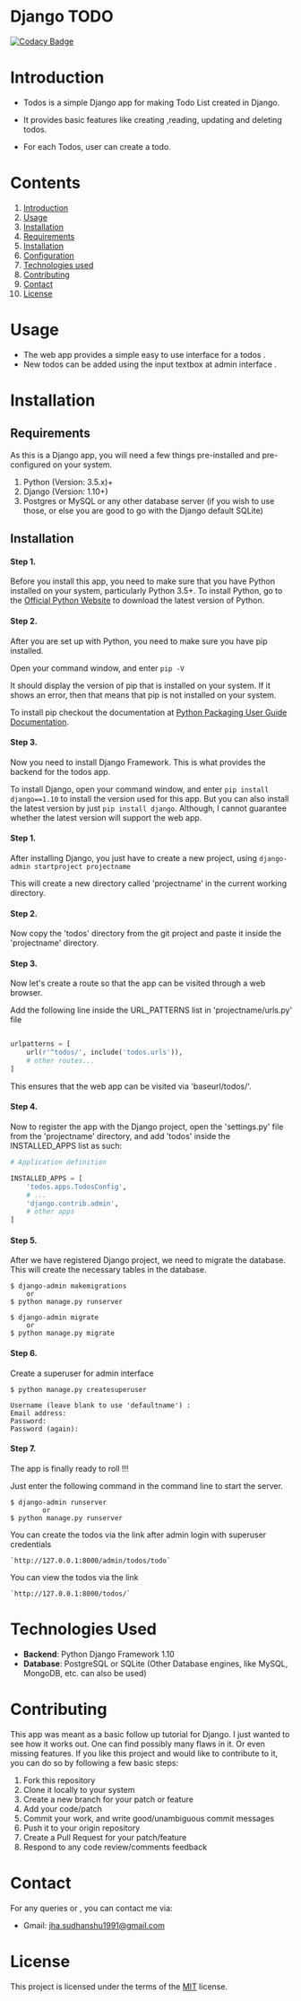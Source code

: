 # Django TODO
[![Codacy Badge](https://api.codacy.com/project/badge/Grade/d1f1f29c142445aa836df7c78048fe9e)](https://www.codacy.com/app/sudhanshu-jha/django-todo?utm_source=github.com&amp;utm_medium=referral&amp;utm_content=sudhanshu-jha/django-todo&amp;utm_campaign=Badge_Grade)

# Introduction

- Todos is a simple Django app for making Todo List created in Django.

- It provides basic features like creating ,reading, updating and deleting todos.

- For each Todos, user can create a todo.



# Contents

1. [Introduction][intro]
2. [Usage][usage]
3. [Installation][inst]
  1. [Requirements][req]
  2. [Installation][install]
  3. [Configuration][conf]
4. [Technologies used][tech]
5. [Contributing][contr]
6. [Contact][cont]
7. [License][lic]


# Usage
 -  The web app provides a simple easy to use interface for a todos .
 -  New todos can be added using the input textbox at admin interface . 


# Installation

## Requirements
As this is a Django app, you will need a few things pre-installed and pre-configured on your system.

1. Python (Version: 3.5.x)+
2. Django (Version: 1.10+)
3. Postgres or MySQL or any other database server (if you wish to use those, or else you are good to go with the Django default SQLite)

## Installation
#### Step 1.
Before you install this app, you need to make sure that you have Python installed on your system, particularly Python 3.5+.
To install Python, go to the [Official Python Website][python] to download the latest version of Python.

#### Step 2.

After you are set up with Python, you need to make sure you have pip installed.

Open your command window, and enter `pip -V`

It should display the version of pip that is installed on your system. If it shows an error, then that means that pip is not installed on your system.

To install pip checkout the documentation at [Python Packaging User Guide Documentation][PPUGD].

#### Step 3.

Now you need to install Django Framework. This is what provides the backend for the todos app.

To install Django, open your command window, and enter `pip install django==1.10` to install the version used for this app.
But you can also install the latest version by just `pip install django`. Although, I cannot guarantee whether the latest version will support the web app.

#### Step 1.

After installing Django, you just have to create a new project, using `django-admin startproject projectname`

This will create a new directory called 'projectname' in the current working directory.

#### Step 2.

Now copy the 'todos' directory from the git project and paste it inside the 'projectname' directory.

#### Step 3.

Now let's create a route so that the app can be visited through a web browser.

Add the following line inside the URL_PATTERNS list in 'projectname/urls.py' file

```python

urlpatterns = [
    url(r'^todos/', include('todos.urls')),
    # other routes...
]
```

This ensures that the web app can be visited via 'baseurl/todos/'.

#### Step 4.

Now to register the app with the Django project, open the 'settings.py' file from the 'projectname' directory, and add 'todos' inside the INSTALLED_APPS list as such:

```python
# Application definition

INSTALLED_APPS = [
    'todos.apps.TodosConfig',
    # ...
    'django.contrib.admin',
    # other apps
]
```
#### Step 5.

After we have registered Django project, we need to migrate the database. This will create the necessary tables in the database.

```shell
$ django-admin makemigrations 
    or 
$ python manage.py runserver

$ django-admin migrate
    or
$ python manage.py migrate
```

#### Step 6.
Create a superuser for admin interface 


```shell
$ python manage.py createsuperuser 

Username (leave blank to use 'defaultname') :
Email address:
Password:
Password (again):

```

#### Step 7.

The app is finally ready to roll !!!

Just enter the following command in the command line to start the server.

```shell
$ django-admin runserver 
        or
$ python manage.py runserver         

```
You can create the todos via the link after admin login with superuser credentials

```
`http://127.0.0.1:8000/admin/todos/todo`

```

You can view the todos via the link 
```
`http://127.0.0.1:8000/todos/`

```

# Technologies Used

- **Backend**: Python Django Framework 1.10
- **Database**: PostgreSQL or SQLite (Other Database engines, like MySQL, MongoDB, etc. can also be used)

# Contributing

This app was meant as a basic follow up tutorial for Django. I just wanted to see how it works out. One can find possibly many flaws in it. Or even missing features.
If you like this project and would like to contribute to it, you can do so by following a few basic steps:

1. Fork this repository
2. Clone it locally to your system
3. Create a new branch for your patch or feature
4. Add your code/patch
5. Commit your work, and write good/unambiguous commit messages
6. Push it to your origin repository
7. Create a Pull Request for your patch/feature
8. Respond to any code review/comments feedback

# Contact
For any queries or , you can contact me via:
- Gmail: [jha.sudhanshu1991@gmail.com][gmail]


# License

This project is licensed under the terms of the [MIT][lic] license.



[intro]: #introduction
[usage]: #usage
[inst]: #installation
[req]: #requirements
[install]: #installation-1
[conf]: #configuration
[tech]: #technologies-used
[contr]: #contributing
[cont]: #contact
[lic]: #license
[python]: https://www.python.org/downloads/
[PPUGD]: https://packaging.python.org/installing/#install-pip-setuptools-and-wheel
[lic]: https://github.com/sudhanshu-jha/django-todo/blob/master/LICENSE
[gmail]:(mailto:jha.sudhanshu1991@gmail.com)
